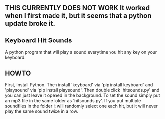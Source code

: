 THIS CURRENTLY DOES NOT WORK
It worked when I first made it, but it seems that a python update broke it.
-----------------------------------------------------------------------------------
Keyboard Hit Sounds
-----------------------------------------------------------------------------------
A python program that will play a sound everytime you hit any key on your keyboard.

HOWTO
-----------------------------------------------------------------------------------
First, install Python. Then install 'keyboard' via 'pip install keyboard' and 'playsound' via 'pip install playsound'.
Then double click 'hitsounds.py' and you can just leave it opened in the background.
To set the sound simply put an mp3 file in the same folder as 'hitsounds.py'.
If you put multiple soundfiles in the folder it will randomly select one each hit, but it will never play the same sound twice in a row.
